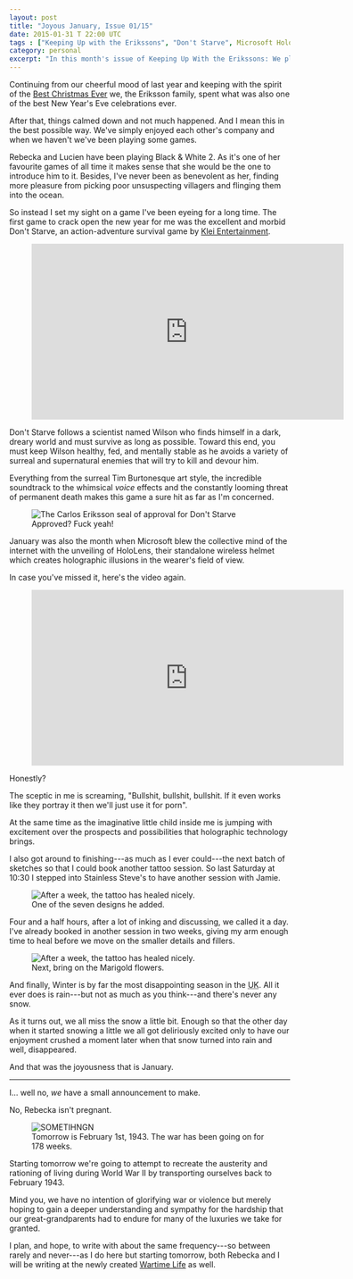 ```yaml
---
layout: post
title: "Joyous January, Issue 01/15"
date: 2015-01-31 T 22:00 UTC
tags : ["Keeping Up with the Erikssons", "Don't Starve", Microsoft HoloLens, Tattoo, Winter, Wartime Life]
category: personal
excerpt: "In this month's issue of Keeping Up With the Erikssons: We play games, get blown away by Microsoft, I continue my sleeve tattoo and we begin transforming our home in preparation for the war."
---
```

Continuing from our cheerful mood of last year and keeping with the spirit of the [Best Christmas Ever][blog] we, the Eriksson family, spent what was also one of the best New Year's Eve celebrations ever.

After that, things calmed down and not much happened. And I mean this in the best possible way. We've simply enjoyed each other's company and when we haven't we've been playing some games.

Rebecka and Lucien have been playing Black & White 2. As it's one of her favourite games of all time it makes sense that she would be the one to introduce him to it. Besides, I've never been as benevolent as her, finding more pleasure from picking poor unsuspecting villagers and flinging them into the ocean.

So instead I set my sight on a game I've been eyeing for a long time. The first game to crack open the new year for me was the excellent and morbid Don't Starve, an action-adventure survival game by [Klei Entertainment][klei].

<figure class="media-video">
	<iframe width="560" height="315" src="https://www.youtube.com/embed/W689SOpXG9o" frameborder="0" allowfullscreen> </iframe>
</figure>

Don't Starve follows a scientist named Wilson who finds himself in a dark, dreary world and must survive as long as possible. Toward this end, you must keep Wilson healthy, fed, and mentally stable as he avoids a variety of surreal and supernatural enemies that will try to kill and devour him.

Everything from the surreal Tim Burtonesque art style, the incredible soundtrack to the whimsical *voice* effects and the constantly looming threat of permanent death makes this game a sure hit as far as I'm concerned.

<figure>
	<img class="js-lazy-load" data-original="/assets/posts/2015/january/joyous-january-issue-01-15/dont-starve-carlos-eriksson-seal-of-approval.jpg" alt="The Carlos Eriksson seal of approval for Don't Starve">
	<figcaption>Approved? Fuck yeah!</figcaption>
</figure>

January was also the month when Microsoft blew the collective mind of the internet with the unveiling of HoloLens, their standalone wireless helmet which creates holographic illusions in the wearer's field of view.

In case you've missed it, here's the video again.

<figure class="media-video">
	<iframe width="560" height="315" src="https://www.youtube.com/embed/aThCr0PsyuA" frameborder="0" allowfullscreen> </iframe>
</figure>

Honestly?

The sceptic in me is screaming, "Bullshit, bullshit, bullshit. If it even works like they portray it then we'll just use it for porn".

At the same time as the imaginative little child inside me is jumping with excitement over the prospects and possibilities that holographic technology brings.

I also got around to finishing---as much as I ever could---the next batch of sketches so that I could book another tattoo session. So last Saturday at 10:30 I stepped into Stainless Steve's to have another session with Jamie.

<figure>
	<img class="js-lazy-load" data-original="/assets/posts/2015/january/joyous-january-issue-01-15/carlos-eriksson-sleeve-tattoo-session-at-stainless-steves-custom-tattoos.jpg" alt="After a week, the tattoo has healed nicely.">
	<figcaption>One of the seven designs he added.</figcaption>
</figure>

Four and a half hours, after a lot of inking and discussing, we called it a day. I've already booked in another session in two weeks, giving my arm enough time to heal before we move on the smaller details and fillers.

<figure>
	<img class="js-lazy-load" data-original="/assets/posts/2015/january/joyous-january-issue-01-15/carlos-eriksson-sleeve-tattoo-session-1-week-after.jpg" alt="After a week, the tattoo has healed nicely.">
	<figcaption>Next, bring on the Marigold flowers.</figcaption>
</figure>

And finally, Winter is by far the most disappointing season in the <abbr title="United Kingdom" class="small-caps">UK</abbr>. All it ever does is rain---but not as much as you think---and there's never any snow.

As it turns out, we all miss the snow a little bit. Enough so that the other day when it started snowing a little we all got deliriously excited only to have our enjoyment crushed a moment later when that snow turned into rain and well, disappeared.

And that was the joyousness that is January.

<hr>

I... well no, *we* have a small announcement to make.

No, Rebecka isn't pregnant.

<figure>
	<img class="js-lazy-load" data-original="/assets/posts/2015/january/joyous-january-issue-01-15/wartime-life-a-window-to-the-past.jpg" alt="SOMETIHNGN">
	<figcaption>Tomorrow is February 1st, 1943. The war has been going on for 178 weeks.</figcaption>
</figure>

Starting tomorrow we're going to attempt to recreate the austerity and rationing of living during World War II by transporting ourselves back to February 1943.

Mind you, we have no intention of glorifying war or violence but merely hoping to gain a deeper understanding and sympathy for the hardship that our great-grandparents had to endure for many of the luxuries we take for granted.

I plan, and hope, to write with about the same frequency---so between rarely and never---as I do here but starting tomorrow, both Rebecka and I will be writing at the newly created [Wartime Life][wartimelife] as well.

[blog]: /blog/best-christmas-ever
[klei]: http://www.kleientertainment.com/
[wartimelife]: http://wartimelife.co.uk/